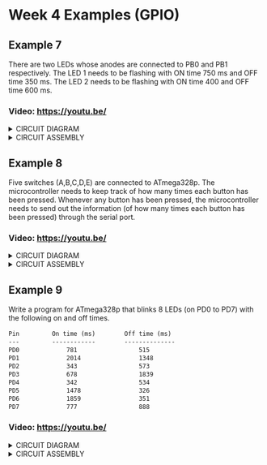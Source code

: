 # Week 4 Examples (GPIO)
## Example 7

There are two LEDs whose anodes are connected to PB0 and PB1 respectively. The LED 1 needs to be flashing with ON time 750 ms and OFF time 350 ms. The LED 2 needs to be flashing with ON time 400 and OFF time 600 ms.

### Video: https://youtu.be/

<details>
<summary>CIRCUIT DIAGRAM</summary>
<img src="https://github.com/msyahmizulkepli/MCTE-4342/blob/main/Week%204/Exercise7/Circuit%20diagram%20Ex7.jpeg">
</details>

<details>
<summary>CIRCUIT ASSEMBLY</summary>
<img src="https://github.com/msyahmizulkepli/MCTE-4342/Week4/Exercise7/blob/main/Ex7.jpeg">
</details>

## Example 8 

Five switches (A,B,C,D,E) are connected to ATmega328p. The microcontroller needs to keep track of how many times each button has been pressed. Whenever any button has been pressed, the microcontroller needs to send out the information (of how many times each button has been pressed) through the serial port.

### Video: https://youtu.be/

<details>
<summary>CIRCUIT DIAGRAM</summary>
<img src="https://github.com/msyahmizulkepli/MCTE-4342/blob/main/Week%204/Exercise8/Circuit%20diagram%20Ex8.JPG">
</details>

<details>
<summary>CIRCUIT ASSEMBLY</summary>
<img src="https://github.com/msyahmizulkepli/MCTE-4342/Week4/Exercise8/Ex8.jpg">
</details>

## Example 9

Write a program for ATmega328p that blinks 8 LEDs (on PD0 to PD7) with the following on and off times.

    Pin         On time (ms)        Off time (ms)
    ---         ------------        --------------
    PD0             781                 515
    PD1             2014                1348
    PD2             343                 573
    PD3             678                 1839
    PD4             342                 534
    PD5             1478                326
    PD6             1859                351
    PD7             777                 888                 

### Video: https://youtu.be/

<details>
<summary>CIRCUIT DIAGRAM</summary>
<img src="https://github.com/msyahmizulkepli/MCTE-4342/blob/main/Week%204/Exercise9/Circuit%20diagram%20Ex9.JPG">
</details>

<details>
<summary>CIRCUIT ASSEMBLY</summary>
<img src="https://github.com/msyahmizulkepli/MCTE-4342/Week4/Exercise9/Ex9.jpg">
</details>
